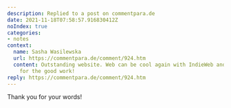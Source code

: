 ```yaml
---
description: Replied to a post on commentpara.de
date: 2021-11-18T07:58:57.916830412Z
noIndex: true
categories:
- notes
context:
  name: Sasha Wasilewska
  url: https://commentpara.de/comment/924.htm
  content: Outstanding website. Web can be cool again with IndieWeb and Eagle. Thanks
    for the good work!
reply: https://commentpara.de/comment/924.htm
---
```


Thank you for your words!
